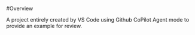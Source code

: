 #Overview

A project entirely created by VS Code using Github CoPilot Agent mode to provide an example for review.